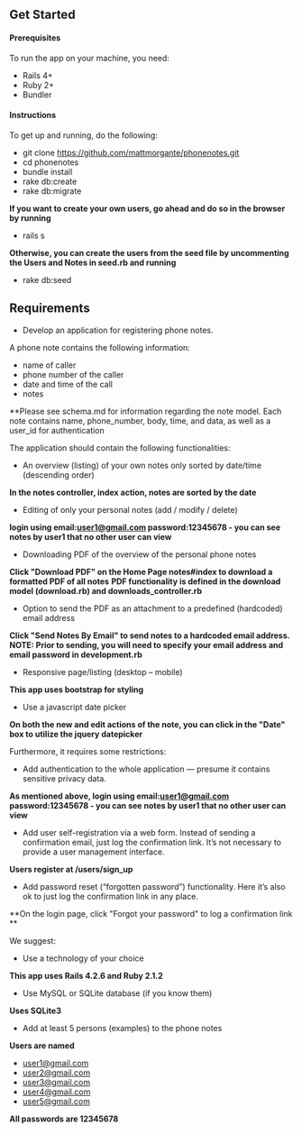 ## Get Started 
#### Prerequisites

To run the app on your machine, you need: 
* Rails 4+
* Ruby 2+ 
* Bundler

#### Instructions
To get up and running, do the following:
* git clone https://github.com/mattmorgante/phonenotes.git
* cd phonenotes 
* bundle install
* rake db:create 
* rake db:migrate

**If you want to create your own users, go ahead and do so in the browser by running**
* rails s

**Otherwise, you can create the users from the seed file by uncommenting the Users and Notes in seed.rb and running**
* rake db:seed

## Requirements

* Develop an application for registering phone notes.

A phone note contains the following information:
* name of caller
* phone number of the caller
* date and time of the call
* notes

**Please see schema.md for information regarding the note model. Each note contains name, phone_number, body, time, and data, as well as a user_id for authentication

The application should contain the following functionalities:

* An overview (listing) of your own notes only sorted by date/time (descending order)

**In the notes controller, index action, notes are sorted by the date**

* Editing of only your personal notes (add / modify / delete)

**login using email:user1@gmail.com password:12345678 - you can see notes by user1 that no other user can view**

* Downloading PDF of the overview of the personal phone notes

**Click "Download PDF" on the Home Page notes#index to download a formatted PDF of all notes**
**PDF functionality is defined in the download model (download.rb) and downloads_controller.rb**

* Option to send the PDF as an attachment to a predefined (hardcoded) email address

**Click "Send Notes By Email" to send notes to a hardcoded email address. NOTE: Prior to sending, you will need to specify your email address and email password in development.rb**

* Responsive page/listing (desktop – mobile)

**This app uses bootstrap for styling** 

* Use a javascript date picker

**On both the new and edit actions of the note, you can click in the "Date" box to utilize the jquery datepicker**

Furthermore, it requires some restrictions:

* Add authentication to the whole application — presume it contains sensitive privacy data.

**As mentioned above, login using email:user1@gmail.com password:12345678 - you can see notes by user1 that no other user can view**

* Add user self-registration via a web form. Instead of sending a confirmation email, just log the confirmation link. It’s not necessary to provide a user management interface.

**Users register at /users/sign_up**

* Add password reset (“forgotten password”) functionality. Here it’s also ok to just log the confirmation link in any place.

**On the login page, click "Forgot your password" to log a confirmation link **

We suggest:

- Use a technology of your choice

**This app uses Rails 4.2.6 and Ruby 2.1.2**

- Use MySQL or SQLite database (if you know them)

**Uses SQLite3**

- Add at least 5 persons (examples) to the phone notes

**Users are named**
* user1@gmail.com
* user2@gmail.com
* user3@gmail.com
* user4@gmail.com
* user5@gmail.com

**All passwords are 12345678**